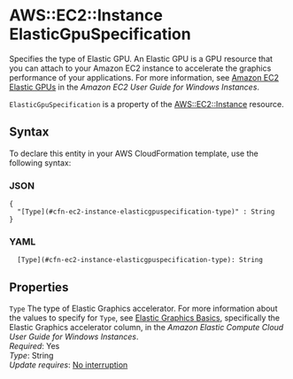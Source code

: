 # AWS::EC2::Instance ElasticGpuSpecification<a name="aws-properties-ec2-instance-elasticgpuspecification"></a>

Specifies the type of Elastic GPU\. An Elastic GPU is a GPU resource that you can attach to your Amazon EC2 instance to accelerate the graphics performance of your applications\. For more information, see [ Amazon EC2 Elastic GPUs](https://docs.aws.amazon.com/AWSEC2/latest/WindowsGuide/elastic-graphics.html) in the *Amazon EC2 User Guide for Windows Instances*\.

`ElasticGpuSpecification` is a property of the [AWS::EC2::Instance](https://docs.aws.amazon.com/AWSCloudFormation/latest/UserGuide/aws-properties-ec2-instance.html) resource\.

## Syntax<a name="aws-properties-ec2-instance-elasticgpuspecification-syntax"></a>

To declare this entity in your AWS CloudFormation template, use the following syntax:

### JSON<a name="aws-properties-ec2-instance-elasticgpuspecification-syntax.json"></a>

```
{
  "[Type](#cfn-ec2-instance-elasticgpuspecification-type)" : String
}
```

### YAML<a name="aws-properties-ec2-instance-elasticgpuspecification-syntax.yaml"></a>

```
  [Type](#cfn-ec2-instance-elasticgpuspecification-type): String
```

## Properties<a name="aws-properties-ec2-instance-elasticgpuspecification-properties"></a>

`Type`  <a name="cfn-ec2-instance-elasticgpuspecification-type"></a>
The type of Elastic Graphics accelerator\. For more information about the values to specify for `Type`, see [Elastic Graphics Basics](https://docs.aws.amazon.com/AWSEC2/latest/WindowsGuide/elastic-graphics.html#elastic-graphics-basics), specifically the Elastic Graphics accelerator column, in the *Amazon Elastic Compute Cloud User Guide for Windows Instances*\.  
*Required*: Yes  
*Type*: String  
*Update requires*: [No interruption](https://docs.aws.amazon.com/AWSCloudFormation/latest/UserGuide/using-cfn-updating-stacks-update-behaviors.html#update-no-interrupt)